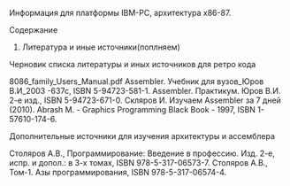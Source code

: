 ﻿

 Информация для платформы IBM-PC, архитектура x86-87.


 Содержание

 1. Литература и иные источники(поплняем)


 Черновик списка литературы и иных источников для ретро кода

 8086_family_Users_Manual.pdf
 Assembler. Учебник для вузов_Юров В.И_2003 -637с, ISBN 5-94723-581-1.
 Assembler. Практикум. Юров В.И. 2-е изд., ISBN 5-94723-671-0.
 Скляров И. Изучаем Assembler за 7 дней (2010).
 Abrash M. - Graphics Programming Black Book - 1997, ISBN 1-57610-174-6.

 Дополнительные источники для изучения архитектуры и ассемблера

 Столяров А.В., Программирование: Введение в профессию. Изд. 2-е, испр. и допол.: в 3-х томах, ISBN 978-5-317-06573-7.
 Столяров А.В., Том-1. Азы программирования, ISBN 978-5-317-06574-4.



